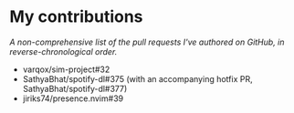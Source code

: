 # My contributions
*A non-comprehensive list of the pull requests I've authored on GitHub, in reverse-chronological order.*

- varqox/sim-project#32
- SathyaBhat/spotify-dl#375 (with an accompanying hotfix PR, SathyaBhat/spotify-dl#377)
- jiriks74/presence.nvim#39
